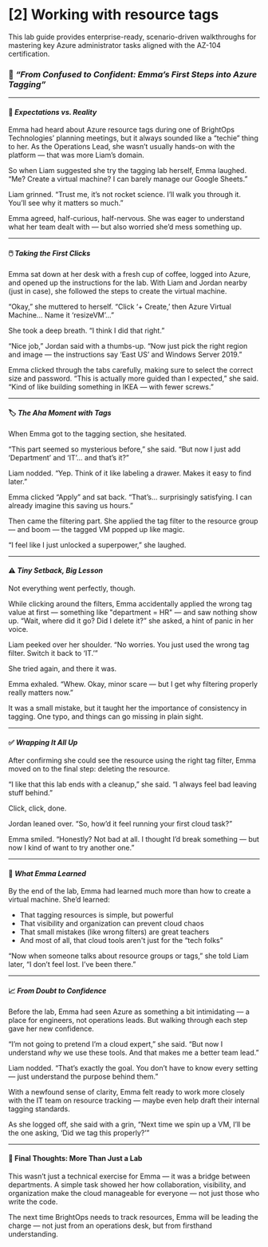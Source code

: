 # [2] Working with resource tags

This lab guide provides enterprise-ready, scenario-driven walkthroughs for mastering key Azure administrator tasks aligned with the AZ-104 certification.

### 🌟 *“From Confused to Confident: Emma’s First Steps into Azure Tagging”*

---

#### 🧠 *Expectations vs. Reality*

Emma had heard about Azure resource tags during one of BrightOps Technologies’ planning meetings, but it always sounded like a “techie” thing to her. As the Operations Lead, she wasn’t usually hands-on with the platform — that was more Liam’s domain.

So when Liam suggested she try the tagging lab herself, Emma laughed. “Me? Create a virtual machine? I can barely manage our Google Sheets.”

Liam grinned. “Trust me, it’s not rocket science. I’ll walk you through it. You’ll see why it matters so much.”

Emma agreed, half-curious, half-nervous. She was eager to understand what her team dealt with — but also worried she’d mess something up.

---

#### 🖱️ *Taking the First Clicks*

Emma sat down at her desk with a fresh cup of coffee, logged into Azure, and opened up the instructions for the lab. With Liam and Jordan nearby (just in case), she followed the steps to create the virtual machine.

“Okay,” she muttered to herself. “Click ‘+ Create,’ then Azure Virtual Machine... Name it ‘resizeVM’...”

She took a deep breath. “I think I did that right.”

“Nice job,” Jordan said with a thumbs-up. “Now just pick the right region and image — the instructions say ‘East US’ and Windows Server 2019.”

Emma clicked through the tabs carefully, making sure to select the correct size and password. “This is actually more guided than I expected,” she said. “Kind of like building something in IKEA — with fewer screws.”

---

#### 🏷️ *The Aha Moment with Tags*

When Emma got to the tagging section, she hesitated.

“This part seemed so mysterious before,” she said. “But now I just add ‘Department’ and ‘IT’... and that’s it?”

Liam nodded. “Yep. Think of it like labeling a drawer. Makes it easy to find later.”

Emma clicked “Apply” and sat back. “That’s... surprisingly satisfying. I can already imagine this saving us hours.”

Then came the filtering part. She applied the tag filter to the resource group — and boom — the tagged VM popped up like magic.

“I feel like I just unlocked a superpower,” she laughed.

---

#### ⚠️ *Tiny Setback, Big Lesson*

Not everything went perfectly, though.

While clicking around the filters, Emma accidentally applied the wrong tag value at first — something like "department = HR" — and saw nothing show up. “Wait, where did it go? Did I delete it?” she asked, a hint of panic in her voice.

Liam peeked over her shoulder. “No worries. You just used the wrong tag filter. Switch it back to ‘IT.’”

She tried again, and there it was.

Emma exhaled. “Whew. Okay, minor scare — but I get why filtering properly really matters now.”

It was a small mistake, but it taught her the importance of consistency in tagging. One typo, and things can go missing in plain sight.

---

#### ✅ *Wrapping It All Up*

After confirming she could see the resource using the right tag filter, Emma moved on to the final step: deleting the resource.

“I like that this lab ends with a cleanup,” she said. “I always feel bad leaving stuff behind.”

Click, click, done.

Jordan leaned over. “So, how’d it feel running your first cloud task?”

Emma smiled. “Honestly? Not bad at all. I thought I’d break something — but now I kind of want to try another one.”

---

#### 🌱 *What Emma Learned*

By the end of the lab, Emma had learned much more than how to create a virtual machine. She’d learned:

* That tagging resources is simple, but powerful
* That visibility and organization can prevent cloud chaos
* That small mistakes (like wrong filters) are great teachers
* And most of all, that cloud tools aren't just for the “tech folks”

“Now when someone talks about resource groups or tags,” she told Liam later, “I don’t feel lost. I’ve been there.”

---

#### 📈 *From Doubt to Confidence*

Before the lab, Emma had seen Azure as something a bit intimidating — a place for engineers, not operations leads. But walking through each step gave her new confidence.

“I’m not going to pretend I’m a cloud expert,” she said. “But now I understand *why* we use these tools. And that makes me a better team lead.”

Liam nodded. “That’s exactly the goal. You don’t have to know every setting — just understand the purpose behind them.”

With a newfound sense of clarity, Emma felt ready to work more closely with the IT team on resource tracking — maybe even help draft their internal tagging standards.

As she logged off, she said with a grin, “Next time we spin up a VM, I’ll be the one asking, ‘Did we tag this properly?’”

---

#### 💬 Final Thoughts: More Than Just a Lab

This wasn’t just a technical exercise for Emma — it was a bridge between departments. A simple task showed her how collaboration, visibility, and organization make the cloud manageable for everyone — not just those who write the code.

The next time BrightOps needs to track resources, Emma will be leading the charge — not just from an operations desk, but from firsthand understanding.
